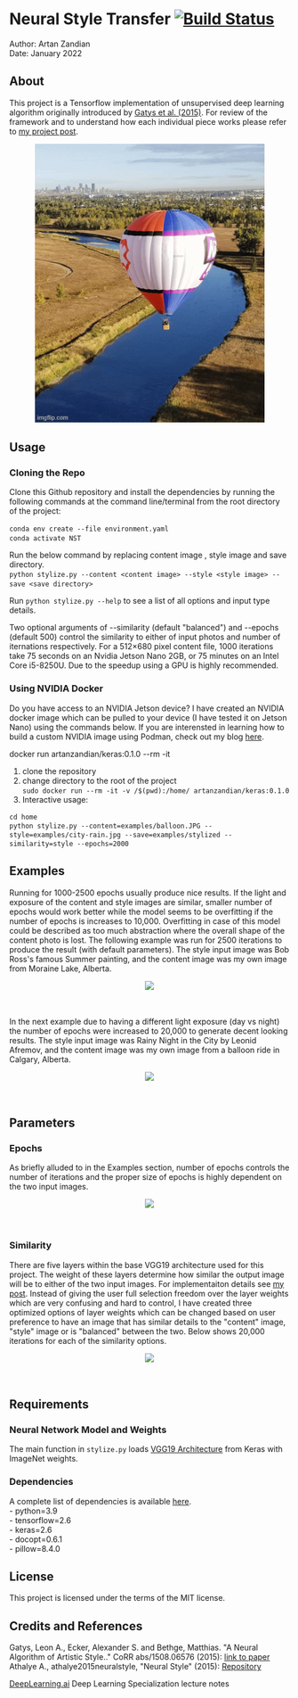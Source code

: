 # Neural Style Transfer [![Build Status](https://github.com/anishathalye/neural-style/workflows/CI/badge.svg)](https://github.com/anishathalye/neural-style/actions?query=workflow%3ACI)
Author: Artan Zandian  
Date: January 2022

## About
This project is a Tensorflow implementation of unsupervised deep learning algorithm originally introduced by [Gatys et al. (2015)](https://arxiv.org/abs/1508.06576). For review of the framework and to understand how each individual piece works please refer to [my project post](https://artanzand.github.io//neural-style-transfer/).
<p align="center">
  <img src="https://github.com/artanzand/neural_style_transfer/blob/main/examples/balloon_style.gif" />
</p>

## Usage
### Cloning the Repo
Clone this Github repository and install the dependencies by running the following commands at the command line/terminal from the root directory of the project:

```conda env create --file environment.yaml```  
```conda activate NST```

Run the below command by replacing content image , style image and save directory.  
```python stylize.py --content <content image> --style <style image> --save <save directory>```

Run `python stylize.py --help` to see a list of all options and input type details.  
  
Two optional arguments of --similarity (default "balanced") and --epochs (default 500) control the similarity to either of input photos and number of iternations respectively. 
For a 512×680 pixel content file, 1000 iterations take 75 seconds on an Nvidia Jetson Nano 2GB, or 75 minutes on an Intel Core i5-8250U. Due to the speedup using a GPU is highly recommended.

### Using NVIDIA Docker  
Do you have access to an NVIDIA Jetson device? I have created an NVIDIA docker image which can be pulled to your device (I have tested it on Jetson Nano) using the commands below. If you are interensted in learning how to build a custom NVIDIA image using Podman, check out my blog [here](https://artanzand.github.io//Tensorflow-Docker/).
  
docker run artanzandian/keras:0.1.0 --rm -it 

1. clone the repository  
2. change directory to the root of the project  
```sudo docker run --rm -it -v /$(pwd):/home/ artanzandian/keras:0.1.0```  
3. Interactive usage:  
```
cd home
python stylize.py --content=examples/balloon.JPG --style=examples/city-rain.jpg --save=examples/stylized --similarity=style --epochs=2000
```



## Examples
Running for 1000-2500 epochs usually produce nice results. If the light and exposure of the content and style images are similar, smaller number of epochs would work better while the model seems to be overfitting if the number of epochs is increases to 10,000. Overfitting in case of this model could be described as too much abstraction where the overall shape of the content photo is lost. The following example was run for 2500 iterations to produce the result (with default parameters). The style input image was Bob Ross's famous Summer painting, and the content image was my own image from Moraine Lake, Alberta.
<p align="center">
  <img src="https://github.com/artanzand/neural_style_transfer/blob/main/examples/moraine_style.JPG" />
</p>
<br>

In the next example due to having a different light exposure (day vs night) the number of epochs were increased to 20,000 to generate decent looking results. The style input image was Rainy Night in the City by Leonid Afremov, and the content image was my own image from a balloon ride in Calgary, Alberta.
<p align="center">
  <img src="https://github.com/artanzand/neural_style_transfer/blob/main/examples/all-three.JPG" />
</p>
<br>


## Parameters
### Epochs
As briefly alluded to in the Examples section, number of epochs controls the number of iterations and the proper size of epochs is highly dependent on the two input images.
<p align="center">
  <img src="https://github.com/artanzand/neural_style_transfer/blob/main/examples/epochs.JPG" />
</p>
<br>

### Similarity
There are five layers within the base VGG19 architecture used for this project. The weight of these layers determine how similar the output image will be to either of the two input images. For implementaiton details see [my post](https://artanzand.github.io//neural-style-transfer/). Instead of giving the user full selection freedom over the layer weights which are very confusing and hard to control, I have created three optimized options of layer weights which can be changed based on user preference to have an image that has similar details to the "content" image, "style" image or is "balanced" between the two. Below shows 20,000 iterations for each of the similarity options.   

<p align="center">
  <img src="https://github.com/artanzand/neural_style_transfer/blob/main/examples/similarity.JPG" />
</p>
<br>


## Requirements

### Neural Network Model and Weights
The main function in `stylize.py` loads [VGG19 Architecture](https://www.tensorflow.org/api_docs/python/tf/keras/applications/vgg19/VGG19) from Keras with ImageNet weights.


### Dependencies  

A complete list of dependencies is available
[here](https://github.com/artanzand/neural_style_transfer/blob/main/environment.yaml).
<br>- python=3.9
<br>- tensorflow=2.6
<br>- keras=2.6
<br>- docopt=0.6.1
<br>- pillow=8.4.0


## License
This project is licensed under the terms of the MIT license.


## Credits and References
Gatys, Leon A., Ecker, Alexander S. and Bethge, Matthias. "A Neural Algorithm of Artistic Style.." CoRR abs/1508.06576 (2015): [link to paper](https://arxiv.org/abs/1508.06576)    
Athalye A., athalye2015neuralstyle, "Neural Style" (2015): [Repository](https://github.com/anishathalye/neural-style)   

[DeepLearning.ai](https://www.deeplearning.ai/) Deep Learning Specialization lecture notes 
